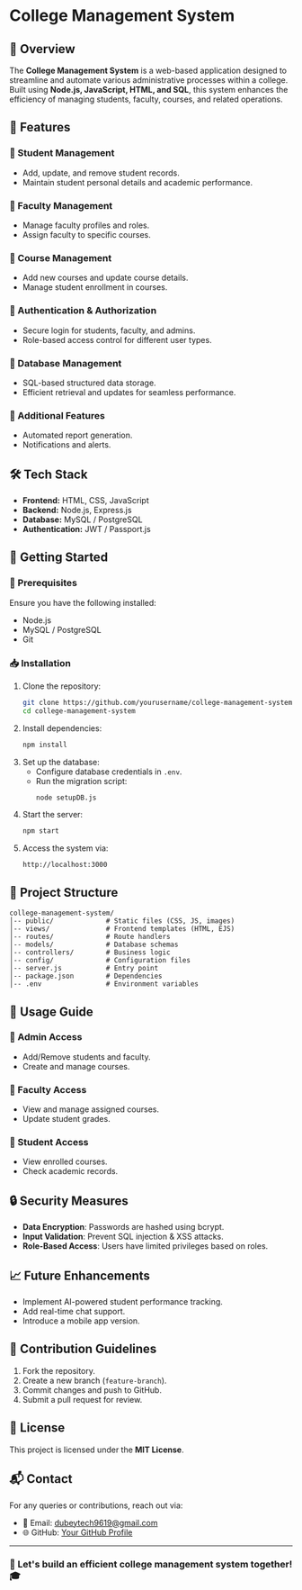 # College Management System

## 📌 Overview
The **College Management System** is a web-based application designed to streamline and automate various administrative processes within a college. Built using **Node.js, JavaScript, HTML, and SQL**, this system enhances the efficiency of managing students, faculty, courses, and related operations.

## 🎯 Features
### 🔹 Student Management
- Add, update, and remove student records.
- Maintain student personal details and academic performance.

### 🔹 Faculty Management
- Manage faculty profiles and roles.
- Assign faculty to specific courses.

### 🔹 Course Management
- Add new courses and update course details.
- Manage student enrollment in courses.

### 🔹 Authentication & Authorization
- Secure login for students, faculty, and admins.
- Role-based access control for different user types.

### 🔹 Database Management
- SQL-based structured data storage.
- Efficient retrieval and updates for seamless performance.

### 🔹 Additional Features
- Automated report generation.
- Notifications and alerts.

## 🛠️ Tech Stack
- **Frontend:** HTML, CSS, JavaScript
- **Backend:** Node.js, Express.js
- **Database:** MySQL / PostgreSQL
- **Authentication:** JWT / Passport.js

## 🚀 Getting Started
### 🔧 Prerequisites
Ensure you have the following installed:
- Node.js
- MySQL / PostgreSQL
- Git

### 📥 Installation
1. Clone the repository:
   ```bash
   git clone https://github.com/yourusername/college-management-system.git
   cd college-management-system
   ```
2. Install dependencies:
   ```bash
   npm install
   ```
3. Set up the database:
   - Configure database credentials in `.env`.
   - Run the migration script:
     ```bash
     node setupDB.js
     ```
4. Start the server:
   ```bash
   npm start
   ```
5. Access the system via:
   ```
   http://localhost:3000
   ```

## 📂 Project Structure
```
college-management-system/
│-- public/             # Static files (CSS, JS, images)
│-- views/              # Frontend templates (HTML, EJS)
│-- routes/             # Route handlers
│-- models/             # Database schemas
│-- controllers/        # Business logic
│-- config/             # Configuration files
│-- server.js           # Entry point
│-- package.json        # Dependencies
│-- .env                # Environment variables
```

## 🎯 Usage Guide
### 🔹 Admin Access
- Add/Remove students and faculty.
- Create and manage courses.

### 🔹 Faculty Access
- View and manage assigned courses.
- Update student grades.

### 🔹 Student Access
- View enrolled courses.
- Check academic records.

## 🔒 Security Measures
- **Data Encryption**: Passwords are hashed using bcrypt.
- **Input Validation**: Prevent SQL injection & XSS attacks.
- **Role-Based Access**: Users have limited privileges based on roles.

## 📈 Future Enhancements
- Implement AI-powered student performance tracking.
- Add real-time chat support.
- Introduce a mobile app version.

## 🤝 Contribution Guidelines
1. Fork the repository.
2. Create a new branch (`feature-branch`).
3. Commit changes and push to GitHub.
4. Submit a pull request for review.

## 📜 License
This project is licensed under the **MIT License**.

## 📬 Contact
For any queries or contributions, reach out via:
- 📧 Email: dubeytech9619@gmail.com
- 🌐 GitHub: [Your GitHub Profile](https://github.com/Dubey411)

---
### 🚀 Let's build an efficient college management system together! 🎓


